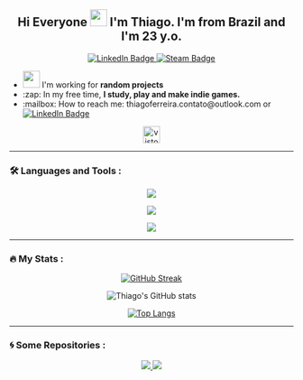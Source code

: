 <h2 align="center">
   Hi Everyone
  <img src="https://media.giphy.com/media/hvRJCLFzcasrR4ia7z/giphy.gif" width="30px"/> I'm Thiago. I'm from Brazil and I'm 23 y.o.
</h2>
<div id="header" align="center">
  <div id="badges">
  <a href="https://www.linkedin.com/in/thiago-ferreira-2965a924a/">
    <img src="https://img.shields.io/badge/LinkedIn-blue?style=for-the-badge&logo=linkedin&logoColor=white" alt="LinkedIn Badge"/>
  </a>
  <a href="https://steamcommunity.com/id/Thiagueraa_/">
    <img src="https://img.shields.io/badge/Steam-black?style=for-the-badge&logo=steam&logoColor=white" alt="Steam Badge"/>
  </a>
</div>
</div>

<p>
  <ul>
    <li>
      <img src="https://media.giphy.com/media/WUlplcMpOCEmTGBtBW/giphy.gif" width="30">
      I'm working for <b>random projects</b>
    </li>
    <li>
      :zap:
      In my free time, <b>I study, play and make indie games.</b>
    </li>
    <li>
      :mailbox: How to reach me: thiagoferreira.contato@outlook.com or <a href="https://www.linkedin.com/in/thiago-ferreira-2965a924a/">
    <img src="https://img.shields.io/badge/LinkedIn-blue?style=for-the-badge&logo=linkedin&logoColor=white" alt="LinkedIn Badge"/>
  </a>
    </li>
  </ul>
</p>

<p align="center">
  <img src="https://profile-counter.glitch.me/thiagobrun/count.svg" alt="vistor count" height="30"/>
</p>

---


### :hammer_and_wrench: Languages and Tools :

<p align="center">
  <a>
    <img src="https://skillicons.dev/icons?i=cs,html,css,js,nodejs,react,ts,php,py,tailwind,express">
  </a>
</p>

<p align="center">
  <a>
    <img src="https://skillicons.dev/icons?i=mongodb,mysql,postgres">
  </a>
</p>

<p align="center">
  <a>
    <img src="https://skillicons.dev/icons?i=bash,git,github,linux,postman,unity,visualstudio,vscode">
  </a>
</p>

---

### :fire: My Stats :
<div align="center">

[![GitHub Streak](http://github-readme-streak-stats.herokuapp.com?user=thiagobrun&theme=dark)](https://git.io/streak-stats)

![Thiago's GitHub stats](https://github-readme-stats.vercel.app/api?username=thiagobrun&show_icons=true&theme=dark&count_private=true)

[![Top Langs](https://github-readme-stats.vercel.app/api/top-langs/?username=thiagobrun&theme=dark&layout=compact)](https://github.com/anuraghazra/github-readme-stats)
</div>

---

### 🌀 Some Repositories :
<div align="center">
<a href="https://github.com/thiagobrun/thiagobrun.github.io">
    <img src="https://github-readme-stats.vercel.app/api/pin/?username=thiagobrun&repo=thiagobrun.github.io&theme=dark"/>
</a>

<a href="https://github.com/thiagobrun/app-ideas">
    <img src="https://github-readme-stats.vercel.app/api/pin/?username=thiagobrun&repo=app-ideas&theme=dark"/>
</a>
</div>
